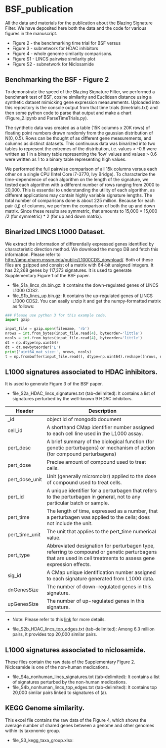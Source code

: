 # BSF_publication
All the data and materials for the publication about the Blazing Signature Filter. We have deposited here both the data and the code for various figures in the manuscript.

* Figure 2 - the benchmarking time trial for BSF versus
* Figure 3 - subnetwork for HDAC inhibitors
* Figure 4 - whole genome similarity comparisons.
* Figure S1 - LINCS pairwise similarity plot
* Figure S2 - subnetwork for Niclosamide


## Benchmarking the BSF - Figure 2
To demonstrate the speed of the Blazing Signature Filter, we performed a benchmark test of BSF, cosine similarity and Euclidean distance using a synthetic dataset mimicking gene expression measurements. Uploaded into this repository is the console output from that time trials (timetrials.txt) and then some python code to parse that output and make a chart (Figure_2.ipynb and ParseTimeTrials.py).

The synthetic data was created as a table (15K columns x 20K rows) of floating point numbers drawn randomly from the gaussian distribution of N(0, 0.5). Rows can be thought of as different gene measurements, and columns as distinct datasets. This continuous data was binarized into two tables to represent the extremes of the distribution, i.e. values < -0.6 were written as 1 in a binary table representing the ‘low’ values and values > 0.6 were written as 1 to a binary table representing high values.

We performed the full pairwise comparison of all 15k columns versus each other on a single CPU (Intel Core i7-3770, Ivy Bridge). To characterize the time-dependence of each algorithm on the length of the signature, we tested each algorithm with a different number of rows ranging from 2000 to 20,000. This is essential to understanding the utility of each algorithm, as different applications may contain highly variable signature lengths. The total number of comparisons done is about 225 million. Because for each pair (i,j) of columns, we perform the comparison of both the up and down matrix. Since these results are symmetric, that amounts to 15,000 * 15,000 /2 (for symmetric) * 2 (for up and down matrix).

## Binarized LINCS L1000 Dataset.
We extract the information of differentially expressed genes identified by characteristic direction method. We download the mongo DB and fetch this information. Please refer to <http://amp.pharm.mssm.edu/public/L1000CDS_download/>.
Both of these files are gzipped and consist of a matrix with 64-bit unsigned integers. It has 22,268 genes by 117,373 signatures. It is used to generate Supplementary Figure 1 of the BSF paper.
- file_S1a_lincs_dn.bin.gz: It contains the down-regulated genes of LINCS L1000 CDS2. 
- file_S1b_lincs_up.bin.gz: It contains the up-regulated genes of LINCS L1000 CDS2. 
You can easily unzip it and get the numpy-formatted matrix as follows:
```python
### Please use python 3 for this example code.
import gzip

input_file = gzip.open(filename, 'rb')
nrows = int.from_bytes(input_file.read(4), byteorder='little')
ncols = int.from_bytes(input_file.read(4), byteorder='little')
dt = np.dtype(np.uint64)
dt = dt.newbyteorder('L')
print('uint64_mat size:', nrows, ncols)
t = np.frombuffer(input_file.read(), dtype=np.uint64).reshape((nrows, ncols))
```

## L1000 signatures associated to HDAC inhibitors.
It is used to generate Figure 3 of the BSF paper.
- file_S2a_HDAC_lincs_signatures.txt (tab-delimited): It contains a list of signatures perturbed by the well-known 9 HDAC inhibitors.

| Header | Description |
| ------------ | ------------- |
| \_id | object id of mongodb document |
| cell_id | A shorthand CMap identifier number assigned to each cell line used in the L1000 assay. |
| pert_desc | A brief summary of the biological function (for genetic perturbagens) or mechanism of action (for compound perturbagens) |
| pert_dose | Precise amount of compound used to treat cells. |
| pert_dose_unit | Unit (generally micromolar) applied to the dose of compound used to treat cells. |
| pert_id | A unique identifier for a perturbagen that refers to the perturbagen in general, not to any particular batch or sample. |
| pert_time | The length of time, expressed as a number, that a perturbagen was applied to the cells; does not include the unit. |
| pert_time_unit | The unit that applies to the pert_time numerical value. |
| pert_type | Abbreviated designation for perturbagen type, referring to compound or genetic perturbagens that are used in cell treatments to assess gene expression effects. |
| sig_id | A CMap unique  identification number assigned to each signature generated from L1000 data. |
| dnGenesSize | The number of down-regulated genes in this signature. |
| upGenesSize| The number of up-regulated genes in this signature. |
* Note: Please refer to this [link](https://docs.google.com/document/d/1q2gciWRhVCAAnlvF2iRLuJ7whrGP6QjpsCMq1yWz7dU/edit) for more details.
- file_S2b_HDAC_lincs_top_edges.txt (tab-delimited): Among 6.3 million pairs, it provides top 20,000 similar pairs.

## L1000 signatures associated to niclosamide.
These files contain the raw data of the Supplementary Figure 2. Niclosamide is one of the non-human medications.
- file_S4a_nonhuman_lincs_signatures.txt (tab-delimited): It contains a list of signatures perturbed by the non-human medications.
- file_S4b_nonhuman_lincs_top_edges.txt (tab-delimited): It contains top 20,000 similar pairs linked to signatures of (a).

## KEGG Genome similarity.
This excel file contains the raw data of the Figure 4, which shows the average number of shared genes between a genome and other genomes within its taxonomic group.
- file_S3_kegg_taxa_group.xlsx: 
